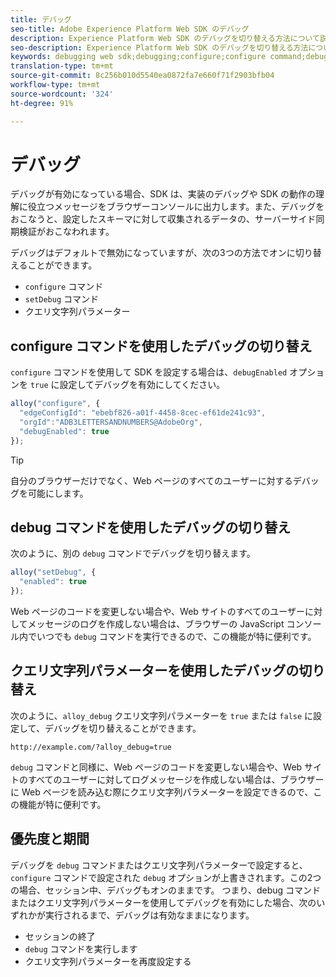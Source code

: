 ```yaml
---
title: デバッグ
seo-title: Adobe Experience Platform Web SDK のデバッグ
description: Experience Platform Web SDK のデバッグを切り替える方法について説明します
seo-description: Experience Platform Web SDK のデバッグを切り替える方法について説明します
keywords: debugging web sdk;debugging;configure;configure command;debug command;edgeConfigId;setDebug;debugEnabled;debug;
translation-type: tm+mt
source-git-commit: 8c256b010d5540ea0872fa7e660f71f2903bfb04
workflow-type: tm+mt
source-wordcount: '324'
ht-degree: 91%

---
```



# デバッグ

デバッグが有効になっている場合、SDK は、実装のデバッグや SDK の動作の理解に役立つメッセージをブラウザーコンソールに出力します。また、デバッグをおこなうと、設定したスキーマに対して収集されるデータの、サーバーサイド同期検証がおこなわれます。

デバッグはデフォルトで無効になっていますが、次の3つの方法でオンに切り替えることができます。

* `configure` コマンド
* `setDebug` コマンド
* クエリ文字列パラメーター

## configure コマンドを使用したデバッグの切り替え

`configure` コマンドを使用して SDK を設定する場合は、`debugEnabled` オプションを `true` に設定してデバッグを有効にしてください。

```javascript
alloy("configure", {
  "edgeConfigId": "ebebf826-a01f-4458-8cec-ef61de241c93",
  "orgId":"ADB3LETTERSANDNUMBERS@AdobeOrg",
  "debugEnabled": true
});
```

>[!TIP]
>
>自分のブラウザーだけでなく、Web ページのすべてのユーザーに対するデバッグを可能にします。

## debug コマンドを使用したデバッグの切り替え

次のように、別の `debug` コマンドでデバッグを切り替えます。

```javascript
alloy("setDebug", {
  "enabled": true
});
```

Web ページのコードを変更しない場合や、Web サイトのすべてのユーザーに対してメッセージのログを作成しない場合は、ブラウザーの JavaScript コンソール内でいつでも `debug` コマンドを実行できるので、この機能が特に便利です。

## クエリ文字列パラメーターを使用したデバッグの切り替え

次のように、`alloy_debug` クエリ文字列パラメーターを `true` または `false` に設定して、デバッグを切り替えることができます。

```HTTP
http://example.com/?alloy_debug=true
```

`debug` コマンドと同様に、Web ページのコードを変更しない場合や、Web サイトのすべてのユーザーに対してログメッセージを作成しない場合は、ブラウザーに Web ページを読み込む際にクエリ文字列パラメーターを設定できるので、この機能が特に便利です。

## 優先度と期間

デバッグを `debug` コマンドまたはクエリ文字列パラメーターで設定すると、`configure` コマンドで設定された `debug` オプションが上書きされます。この2つの場合、セッション中、デバッグもオンのままです。 つまり、debug コマンドまたはクエリ文字列パラメーターを使用してデバッグを有効にした場合、次のいずれかが実行されるまで、デバッグは有効なままになります。

* セッションの終了
* `debug` コマンドを実行します
* クエリ文字列パラメーターを再度設定する
